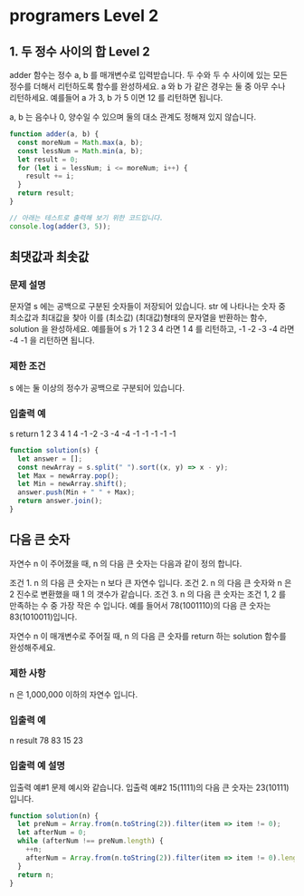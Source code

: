 # programers Level 2

## 1. 두 정수 사이의 합 Level 2

adder 함수는 정수 a, b 를 매개변수로 입력받습니다.
두 수와 두 수 사이에 있는 모든 정수를 더해서 리턴하도록 함수를 완성하세요. a 와 b 가 같은 경우는 둘 중 아무 수나 리턴하세요.
예를들어 a 가 3, b 가 5 이면 12 를 리턴하면 됩니다.

a, b 는 음수나 0, 양수일 수 있으며 둘의 대소 관계도 정해져 있지 않습니다.

```js
function adder(a, b) {
  const moreNum = Math.max(a, b);
  const lessNum = Math.min(a, b);
  let result = 0;
  for (let i = lessNum; i <= moreNum; i++) {
    result += i;
  }
  return result;
}

// 아래는 테스트로 출력해 보기 위한 코드입니다.
console.log(adder(3, 5));
```

## 최댓값과 최솟값

### 문제 설명

문자열 s 에는 공백으로 구분된 숫자들이 저장되어 있습니다. str 에 나타나는 숫자 중 최소값과 최대값을 찾아 이를 (최소값) (최대값)형태의 문자열을 반환하는 함수, solution 을 완성하세요.
예를들어 s 가 1 2 3 4 라면 1 4 를 리턴하고, -1 -2 -3 -4 라면 -4 -1 을 리턴하면 됩니다.

### 제한 조건

s 에는 둘 이상의 정수가 공백으로 구분되어 있습니다.

### 입출력 예

s return
1 2 3 4 1 4
-1 -2 -3 -4 -4 -1
-1 -1 -1 -1

```js
function solution(s) {
  let answer = [];
  const newArray = s.split(" ").sort((x, y) => x - y);
  let Max = newArray.pop();
  let Min = newArray.shift();
  answer.push(Min + " " + Max);
  return answer.join();
}
```

## 다음 큰 숫자

자연수 n 이 주어졌을 때, n 의 다음 큰 숫자는 다음과 같이 정의 합니다.

조건 1. n 의 다음 큰 숫자는 n 보다 큰 자연수 입니다.
조건 2. n 의 다음 큰 숫자와 n 은 2 진수로 변환했을 때 1 의 갯수가 같습니다.
조건 3. n 의 다음 큰 숫자는 조건 1, 2 를 만족하는 수 중 가장 작은 수 입니다.
예를 들어서 78(1001110)의 다음 큰 숫자는 83(1010011)입니다.

자연수 n 이 매개변수로 주어질 때, n 의 다음 큰 숫자를 return 하는 solution 함수를 완성해주세요.

### 제한 사항

n 은 1,000,000 이하의 자연수 입니다.

### 입출력 예

n result
78 83
15 23

### 입출력 예 설명

입출력 예#1
문제 예시와 같습니다.
입출력 예#2
15(1111)의 다음 큰 숫자는 23(10111)입니다.

```js
function solution(n) {
  let preNum = Array.from(n.toString(2)).filter(item => item != 0);
  let afterNum = 0;
  while (afterNum !== preNum.length) {
    ++n;
    afterNum = Array.from(n.toString(2)).filter(item => item != 0).length;
  }
  return n;
}
```
